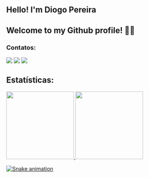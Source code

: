 ## Hello! I'm Diogo Pereira
## Welcome to my Github profile! 👋🏼
### Contatos:
<div>
<a href="https://instagram.com/diogopsa" target="_blank"><img src="https://img.shields.io/badge/-Instagram-%23E4405F?style=for-the-badge&logo=instagram&logoColor=white" target="_blank"></a>
<a href = "mailto:diogo.ps.amorim@gmail.com"><img src="https://img.shields.io/badge/Gmail-D14836?style=for-the-badge&logo=gmail&logoColor=white" target="_blank"></a>
<a href="https://www.linkedin.com/in/diogopereisamorim/" target="_blank"><img src="https://img.shields.io/badge/-LinkedIn-%230077B5?style=for-the-badge&logo=linkedin&logoColor=white" target="_blank"></a>   
</div>

## Estatísticas:
<div>
<a href="https://github.com/diogopsa">
<img height="180em" src="https://github-readme-stats.vercel.app/api/top-langs/?username=diogopsa&layout=compact&langs_count=7&theme=dracula"/>
<img height="180em" src="https://github-readme-stats.vercel.app/api?username=diogopsa&show_icons=true&theme=dracula&include_all_commits=true&count_private=true"/>
</div>

  
  
  
  ![Snake animation](https://github.com/seu-usuário-aqui/seu-usuário-aqui/blob/output/github-contribution-grid-snake.svg)
